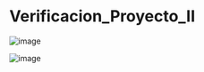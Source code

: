 # Verificacion_Proyecto_II

![image](https://github.com/user-attachments/assets/f76243d7-dde6-428b-b8d8-a07a3e717078)

![image](https://github.com/user-attachments/assets/6e9f82ce-afbf-476c-8df5-cc11a3674d00)

